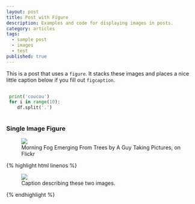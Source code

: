 ```yaml
---
layout: post
title: Post with Figure
description: Examples and code for displaying images in posts.
category: articles
tags:
  - sample post
  - images
  - test
published: true
---
```


This is a post that uses a `figure`. It stacks these images and places a nice little caption below if you fill out `figcaption`.

```python
 
 print('coucou')
 for i in range(10):
 	df.split('.')
    
```

### Single Image Figure

<figure>
	<img src="http://farm9.staticflickr.com/8426/7758832526_cc8f681e48_c.jpg">
	<figcaption>Morning Fog Emerging From Trees by A Guy Taking Pictures, on Flickr</figcaption>
</figure>

{% highlight html linenos %}
<figure>
	<img src="/images/image-filename-1.jpg">
	<figcaption>Caption describing these two images.</figcaption>
</figure>
{% endhighlight %}
